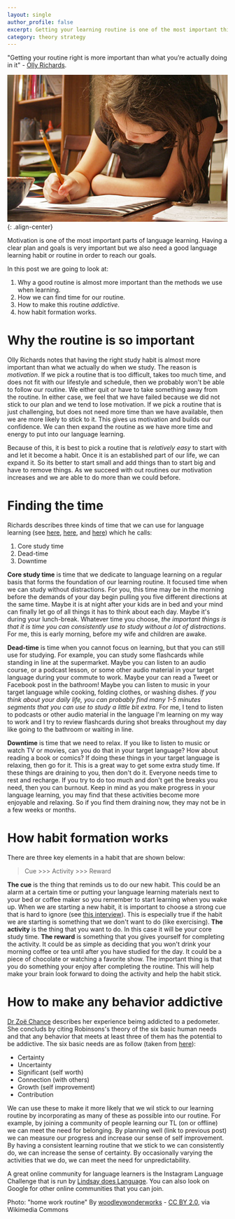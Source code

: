 ```yaml
---
layout: single
author_profile: false
excerpt: Getting your learning routine is one of the most important things for making progress in language learning. Here's why.
category: theory strategy
---
```


"Getting your routine right is more important than what you’re actually doing in it" - [Olly Richards](http://www.iwillteachyoualanguage.com/sticking-to-routines/). 



![Home work routine](/assets/Home_work_routine.jpg){: .align-center}


Motivation is one of the most important parts of language learning. Having a clear plan and goals is very important but we also need a good language learning habit or routine in order to reach our goals. 

In this post we are going to look at:

1. Why a good routine is almost more important than the methods we use when learning.
2. How we can find time for our routine.
3. How to make this routine *addictive*.
4. how habit formation works.

# Why the routine is so important

Olly Richards notes that having the right study habit is almost more important than what we actually do when we study. The reason is *motivation*. If we pick a routine that is too difficult, takes too much time, and does not fit with our lifestyle and schedule, then we probably won't be able to follow our routine. We either quit or have to take something away from the routine. In either case, we feel that we have failed because we did not stick to our plan and we tend to lose motivation. If we pick a routine that is just challenging, but does not need more time than we have available, then we are more likely to stick to it. This gives us motivation and builds our confidence. We can then expand the routine as we have more time and energy to put into our language learning. 

Because of this, it is best to pick a routine that is *relatively easy* to start with and let it become a habit. Once it is an established part of our life, we can expand it. So its better to start small and add things than to start big and have to remove things. As we succeed with out routines our motivation increases and we are able to do more than we could before. 

# Finding the time

Richards describes three kinds of time that we can use for language learning (see [here](http://www.iwillteachyoualanguage.com/too-busy-to-learn-language/), [here](http://www.iwillteachyoualanguage.com/too-busy-to-learn-language-part-2/), and [here](http://www.iwillteachyoualanguage.com/im-too-busy-to-learn-a-language-33/)) which he calls: 

1. Core study time
2. Dead-time
3. Downtime

**Core study time** is time that we dedicate to language learning on a regular basis that forms the foundation of our learning routine. It focused time when we can study without distractions. For you, this time may be in the morning before the demands of your day begin pulling you five different directions at the same time. Maybe it is at night after your kids are in bed and your mind can finally let go of all things it has to think about each day. Maybe it's during your lunch-break. Whatever time you choose, *the important things is that it is time you can consistently use to study without a lot of distractions*. For me, this is early morning, before my wife and children are awake. 

**Dead-time** is time when you cannot focus on learning, but that you can still use for studying. For example, you can study some flashcards while standing in line at the supermarket. Maybe you can listen to an audio course, or a podcast lesson, or some other audio material in your target language during your commute to work. Maybe your can read a Tweet or Facebook post in the bathroom! Maybe you can listen to music in your target language while cooking, folding clothes, or washing dishes. *If you think about your daily life, you can probably find many 1-5 minutes segments that you can use to study a little bit extra.* For me, I tend to listen to podcasts or other audio material in the language I'm learning on my way to work and I try to review flashcards during shot breaks throughout my day like going to the bathroom or waiting in line.

**Downtime** is time that we need to relax. If you like to listen to music or watch TV or movies, can you do that in your target language? How about reading a book or comics? If doing these things in your target language is relaxing, then go for it. This is a great way to get some extra study time. If these things are draining to you, then don't do it. Everyone needs time to rest and recharge. If you try to do too much and don't get the breaks you need, then you can burnout. Keep in mind as you make progress in your language learning, you may find that these activities become more enjoyable and relaxing. So if you find them draining now, they may not be in a few weeks or months.

# How habit formation works

There are three key elements in a habit that are shown below: 

> Cue >>> Activity >>> Reward

**The cue** is the thing that reminds us to do our new habit. This could be an alarm at a certain time or putting your language learning materials next to your bed or coffee maker so you remember to start learning when you wake up. When we are starting a new habit, it is important to choose a strong cue that is hard to ignore (see [this interview](https://www.magneticmemorymethod.com/joanna-jast-hack-habits/)). This is especially true if the habit we are starting is something that we don't want to do (like exercising). **The activity** is the thing that you want to do. In this case it will be your core study time. **The reward** is something that you gives yourself for completing the activity. It could be as simple as deciding that you won't drink your morning coffee or tea until after you have studied for the day. It could be a piece of chocolate or watching a favorite show. The important thing is that you do something your enjoy after completing the routine. This will help make your brain look forward to doing the activity and help the habit stick.


# How to make any behavior addictive

[Dr Zoë Chance](https://www.youtube.com/watch?v=AHfiKav9fcQ) describes her experience beimg addicted to a pedometer. She concluds by citing Robinsons's theory of the six basic human needs and that any behavior that meets at least three of them has the potential to be addictive. The six basic needs are as follow (taken from [here](http://changingminds.org/explanations/needs/robbins_needs.htm)):

* Certainty
* Uncertainty
* Significant (self worth)
* Connection (with others)
* Growth (self improvement)
* Contribution 

We can use these to make it more likely that we wil stick to our learning routine by incorporating as many of these as possible into our routine. For example, by joining a community of people learning our TL (on or offline) we can meet the need for belonging. By planning well (link to previous post) we can measure our progress and increase our sense of self improvement. By having a consistent learning routine that we stick to we can consistently do, we can increase the sense of certainty. By occasionally varying the activities that we do, we can meet the need for unpredictability.

A great online community for language learners is the Instagram Language Challenge that is run by [Lindsay does Language](http://www.lindsaydoeslanguages.com/instagram-language-challenge/). You can also look on Google for other online communities that you can join.


Photo: "home work routine" By [woodleywonderworks](http://www.flickr.com/photos/wwworks/4195916777/) -  [CC BY 2.0](http://creativecommons.org/licenses/by/2.0), via Wikimedia Commons

